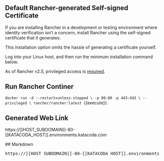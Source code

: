 ## Default Rancher-generated Self-signed Certificate

If you are installing Rancher in a development or testing environment where identity verification isn’t a concern, 
install Rancher using the self-signed certificate that it generates. 

This installation option omits the hassle of generating a certificate yourself.

Log into your Linux host, and then run the minimum installation command below.

As of Rancher v2.5, privileged access is [required](https://rancher.com/docs/rancher/v2.5/en/installation/other-installation-methods/single-node-docker/#privileged-access-for-rancher-v2-5).

## Run Rancher Continer

`docker run -d --restart=unless-stopped \
  -p 80:80 -p 443:443 \
  --privileged \
  rancher/rancher:latest
`{{execute}}.

## Generated Web Link

https://[[HOST_SUBDOMAIN]]-80-[[KATACODA_HOST]].environments.katacoda.com

## Markdown

<pre>https://[[HOST_SUBDOMAIN]]-80-[[KATACODA_HOST]].environments.katacoda.com</pre>
